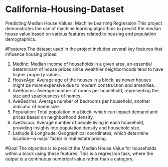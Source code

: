 # California-Housing-Dataset
Predicting Median House Values: Machine Learning Regression This project demonstrates the use of machine learning algorithms to predict the median house value based on various features related to housing and population demographics.

#Features
The dataset used in the project includes several key features that influence housing prices:
1. MedInc: Median income of households in a given area, an essential determinant of house prices since wealthier neighborhoods tend to have higher property values.
2. HouseAge: Average age of the houses in a block, as newer houses might be more expensive due to modern construction and amenities.
3. AveRooms: Average number of rooms per household, representing the size and spaciousness of homes.
4. AveBedrms: Average number of bedrooms per household, another indicator of home size.
5. Population: Total population in a block, which can impact demand and prices based on neighborhood density.
6. AveOccup: Average number of people living in each household, providing insights into population density and household size.
7. Latitude & Longitude: Geographical coordinates, which determine location—a major factor in real estate pricing.

#Goal
The objective is to predict the Median House Value for households within a block using these features. This is a regression task, where the output is a continuous numerical value rather than a category.


